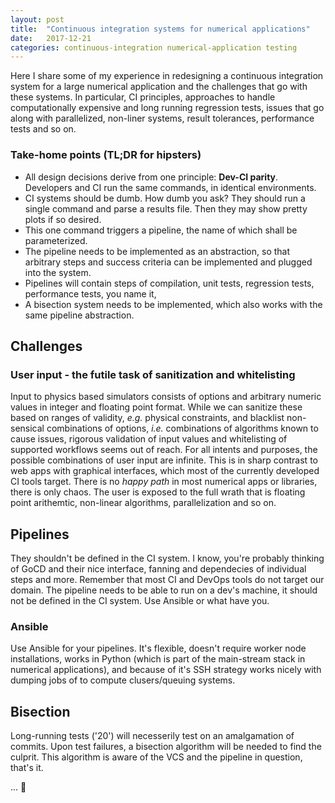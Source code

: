 ```yaml
---
layout: post
title:  "Continuous integration systems for numerical applications"
date:   2017-12-21
categories: continuous-integration numerical-application testing
---
```


Here I share some of my experience in redesigning a continuous integration system for a large numerical application and the challenges that go with these systems. In particular, CI principles, approaches to handle computationally expensive and long running regression tests, issues that go along with parallelized, non-liner systems, result tolerances, performance tests and so on.

### Take-home points (TL;DR for hipsters)
- All design decisions derive from one principle: **Dev-CI parity**. Developers and CI run the same commands, in identical environments.
- CI systems should be dumb. How dumb you ask? They should run a single command and parse a results file. Then 
they may show pretty plots if so desired.
- This one command triggers a pipeline, the name of which shall be parameterized.
- The pipeline needs to be implemented as an abstraction, so that arbitrary steps and success criteria can be implemented and plugged into the system.
- Pipelines will contain steps of compilation, unit tests, regression tests, performance tests, you name it,
- A bisection system needs to be implemented, which also works with the same pipeline abstraction.

## Challenges 

### User input - the futile task of sanitization and whitelisting

Input to physics based simulators consists of options and arbitrary numeric values in integer and floating point format. While we can sanitize these based on ranges of validity, *e.g.* physical constraints, and blacklist non-sensical combinations of options, *i.e.* combinations of algorithms known to cause issues, rigorous validation of input values and whitelisting of supported workflows seems out of reach. For all intents and purposes, the possible combinations of user input are infinite. This is in sharp contrast to web apps with graphical interfaces, which most of the currently developed CI tools target. There is no *happy path* in most numerical apps or libraries, there is only chaos. The user is exposed to the full wrath that is floating point arithemtic, non-linear algorithms, parallelization and so on. 

## Pipelines

They shouldn't be defined in the CI system. I know, you're probably thinking of GoCD and their nice interface, fanning and dependecies of individual steps and more. Remember that most CI and DevOps tools do not target our domain. The pipeline needs to be able to run on a dev's machine, it should not be defined in the CI system. Use Ansible or what have you.

### Ansible

Use Ansible for your pipelines. It's flexible, doesn't require worker node installations, works in Python (which is part of the main-stream stack in numerical applications), and because of it's SSH strategy works nicely with dumping jobs of to compute clusers/queuing systems.

## Bisection

Long-running tests ('20') will necesserily test on an amalgamation of commits. Upon test failures, a bisection algorithm will be needed to find the culprit. This algorithm is aware of the VCS and the pipeline in question, that's it.

... :construction:
